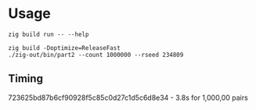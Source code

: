 # Usage

`zig build run -- --help`


```
zig build -Doptimize=ReleaseFast
./zig-out/bin/part2 --count 1000000 --rseed 234809
```

## Timing

723625bd87b6cf90928f5c85c0d27c1d5c6d8e34 - 3.8s for 1,000,00 pairs